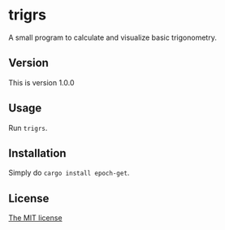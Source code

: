 # trigrs

A small program to calculate and visualize basic trigonometry.

## Version

This is version 1.0.0

## Usage

Run `trigrs`.

## Installation

Simply do `cargo install epoch-get`.

## License

[The MIT license](https://mit-license.org)
